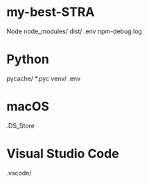 # my-best-STRA
 Node
node_modules/
dist/
.env
npm-debug.log

# Python
pycache/
*.pyc
venv/
.env

# macOS
.DS_Store

# Visual Studio Code
.vscode/

